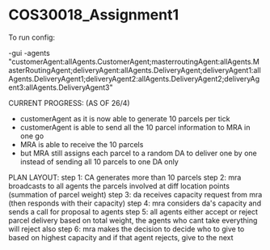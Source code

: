 # COS30018_Assignment1

To run config:

-gui -agents "customerAgent:allAgents.CustomerAgent;masterroutingAgent:allAgents.MasterRoutingAgent;deliveryAgent:allAgents.DeliveryAgent;deliveryAgent1:allAgents.DeliveryAgent1;deliveryAgent2:allAgents.DeliveryAgent2;deliveryAgent3:allAgents.DeliveryAgent3"

CURRENT PROGRESS: (AS OF 26/4)
- customerAgent as it is now able to generate 10 parcels per tick
- customerAgent is able to send all the 10 parcel information to MRA in one go
- MRA is able to receive the 10 parcels
- but MRA still assigns each parcel to a random DA to deliver one by one instead of sending all 10 parcels to one DA only


PLAN LAYOUT: 
step 1: CA generates more than 10 parcels 
step 2: mra broadcasts to all agents the parcels involved at diff location points (summation of parcel weight) 
step 3: da receives capacity request from mra (then responds with their capacity) 
step 4: mra considers da's capacity and sends a call for proposal to agents 
step 5: all agents either accept or reject parcel delivery based on total weight, the agents who cant take everything will reject also 
step 6: mra makes the decision to decide who to give to based on highest capacity and if that agent rejects, give to the next
